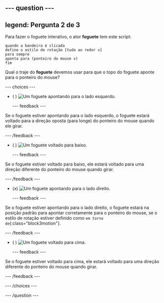 --- question ---
---
legend: Pergunta 2 de 3
---

Para fazer o foguete interativo, o ator **foguete** tem este script:

```blocks3
quando a bandeira é clicada
define o estilo de rotação [tudo ao redor v]
para sempre
aponta para (ponteiro do mouse v)
fim
```

Qual o traje do **foguete** devemos usar para que o topo do foguete aponte para o ponteiro do mouse?

--- choices ---

- ( ) ![Um foguete apontando para o lado esquerdo.](images/rocket_left.png)

  --- feedback ---

Se o foguete estiver apontando para o lado esquerdo, o foguete estará voltado para a direção oposta (para longe) do ponteiro do mouse quando ele girar.

  --- /feedback ---

- ( ) ![Um foguete voltado para baixo.](images/rocket_down.png)

  --- feedback ---

Se o foguete estiver voltado para baixo, ele estará voltado para uma direção diferente do ponteiro do mouse quando girar.

  --- /feedback ---

- (x) ![Um foguete apontando para o lado direito.](images/rocket_right.png)

  --- feedback ---

Se o foguete estiver apontando para o lado direito, o foguete estará na posição padrão para apontar corretamente para o ponteiro do mouse, se o estilo de rotação estiver definido como `em torno de`{:class="block3motion"}.

  --- /feedback ---

- ( ) ![Um foguete voltado para cima.](images/rocket_up.png)

  --- feedback ---

Se o foguete estiver voltado para cima, ele estará voltado para uma direção diferente do ponteiro do mouse quando girar.

  --- /feedback ---

--- /choices ---

--- /question ---
